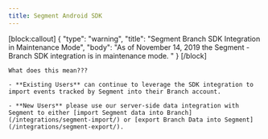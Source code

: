 ```yaml
---
title: Segment Android SDK
---
```

[block:callout]
{
  "type": "warning",
  "title": "Segment Branch SDK Integration in Maintenance Mode",
  "body": "As of November 14, 2019 the Segment - Branch SDK integration is in maintenance mode.  "
}
[/block]

    What does this mean???

    - **Existing Users** can continue to leverage the SDK integration to import events tracked by Segment into their Branch account.

    - **New Users** please use our server-side data integration with Segment to either [import Segment data into Branch](/integrations/segment-import/) or [export Branch Data into Segment](/integrations/segment-export/).
